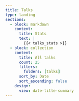 ```yaml
---
title: Talks
type: landing
sections:
  - block: markdown
    content:
      title: Stats
      text: |
        {{< talks_stats >}}
  - block: collection
    content:
      title: All talks
      count: 25
      filters:
        folders: [talks]
      sort_by: Date
      sort_ascending: false
    design:
      view: date-title-summary
---
```

